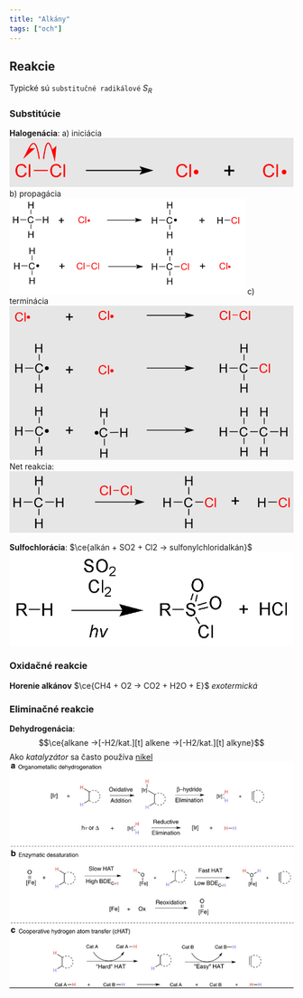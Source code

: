 ```yaml
---
title: "Alkány"
tags: ["och"]
---
```



## Reakcie
Typické sú `substitučné radikálové` $S_R$

### Substitúcie

**Halogenácia**:
a) iniciácia
![Homolytické štiepenie na radikály|400](attachments/chlorinácia-iniciácia-alkány.png)
b) propagácia
![|500](attachments/chlorinácia-propagácia-reakcia.png)
c) terminácia
![|500](attachments/terminácia-halogenácia-reakcia.png)
Net reakcia:
![|400](attachments/reakcia-halogenacia-alkany.png)

**Sulfochlorácia**:
$\ce{alkán + SO2 + Cl2 -> sulfonylchloridalkán}$
![|500](attachments/sulfochloracia-alkanov.png)

### Oxidačné reakcie
**Horenie alkánov**
$\ce{CH4 + O2 -> CO2 + H2O + E}$ *exotermická*

### Eliminačné reakcie
**Dehydrogenácia**:
$$\ce{alkane ->[-H2/kat.][t] alkene ->[-H2/kat.][t] alkyne}$$
Ako *katalyzátor* sa často používa [nikel](che/prvky-d-bloku.md#Nikel%20-%20Ni)
![|700](attachments/dehydrogenacia-alkanov-metody.png)

